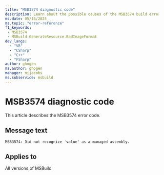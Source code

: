 ```yaml
---
title: "MSB3574 diagnostic code"
description: Learn about the possible causes of the MSB3574 build error, and get troubleshooting tips.
ms.date: 05/16/2025
ms.topic: "error-reference"
f1_keywords:
 - MSB3574
 - MSBuild.GenerateResource.BadImageFormat
dev_langs:
  - "VB"
  - "CSharp"
  - "C++"
  - "FSharp"
author: ghogen
ms.author: ghogen
manager: mijacobs
ms.subservice: msbuild
---
```


# MSB3574 diagnostic code

<!-- :::ErrorDefinitionDescription::: -->
<!-- :::editable-content name="introDescription"::: -->
This article describes the MSB3574 error code.
<!-- :::editable-content-end::: -->

## Message text

<!-- :::editable-content name="messageText"::: -->
`MSB3574: Did not recognize 'value' as a managed assembly.`
<!-- :::editable-content-end::: -->
<!-- MSB3574: Did not recognize "{0}" as a managed assembly. -->

<!-- :::editable-content name="postOutputDescription"::: -->
<!--
{StrBegin="MSB3574: "}
-->
<!-- :::editable-content-end::: -->
<!-- :::ErrorDefinitionDescription-end::: -->

## Applies to

All versions of MSBuild
